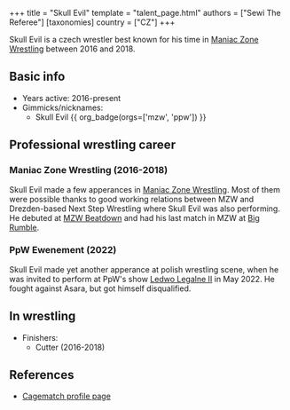 +++
title = "Skull Evil"
template = "talent_page.html"
authors = ["Sewi The Referee"]
[taxonomies]
country = ["CZ"]
+++

Skull Evil is a czech wrestler best known for his time in [Maniac Zone Wrestling](@/o/mzw.md) between 2016 and 2018.

## Basic info

* Years active: 2016-present
* Gimmicks/nicknames:
  - Skull Evil {{ org_badge(orgs=['mzw', 'ppw']) }}

## Professional wrestling career

### Maniac Zone Wrestling (2016-2018)

Skull Evil made a few apperances in [Maniac Zone Wrestling](@/o/mzw.md). Most of them were possible thanks to good working relations between MZW and Drezden-based Next Step Wrestling where Skull Evil was also performing. He debuted at [MZW Beatdown](@/e/mzw/2016-05-14-mzw-beatdown.md) and had his last match in MZW at [Big Rumble](@/e/mzw/2018-01-14-mzw-big-rumble.md). 

### PpW Ewenement (2022)

Skull Evil made yet another apperance at polish wrestling scene, when he was invited to perform at PpW's show [Ledwo Legalne II](@/e/ppw/2022-05-21-ppw-ledwo-legalne-ii.md) in May 2022. He fought against Asara, but got himself disqualified.

## In wrestling

* Finishers:
  - Cutter (2016-2018)

## References

* [Cagematch profile page](https://www.cagematch.net/?id=2&nr=24028)
